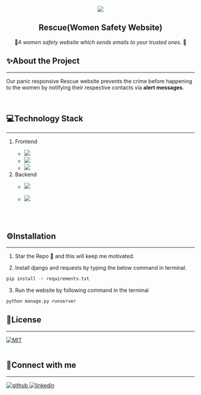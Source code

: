 <p align="center">
  <a href="https://github.com/swapnilsparsh/Rescue">
    <img src="https://github.com/swapnilsparsh/Rescue/blob/master/image.png" >
  </a>

  <h2 align="center"><b>Rescue(Women Safety Website)</b></h2>

  <p align="center">
    📧<i>A women safety website which sends emails to your trusted ones.</i> 📧
    <br />
  </p>
</p>

## ✨About the Project
----
Our panic responsive Rescue website prevents the crime before happening to the women by notifying their respective contacts via **alert messages**.
<br>

</br>

## 💻Technology Stack
----
<ol> 
  <li>Frontend</li> 
    <ul> 
      <li><img src="https://img.shields.io/badge/html5%20-%23E34F26.svg?&style=for-the-badge&logo=html5&logoColor=white"/></li> 
      <li><img src="https://img.shields.io/badge/css3%20-%231572B6.svg?&style=for-the-badge&logo=css3&logoColor=white"/></li> 
      <li><img src="https://img.shields.io/badge/bootstrap%20-%234f0599.svg?&style=for-the-badge&logo=bootstrap&logoColor=white"/></li>
    </ul>

  <li>Backend</li>
  <ul>
    <li><img src="https://img.shields.io/badge/django%20-%23092E20.svg?&style=for-the-badge&logo=django&logoColor=white"/></li>
  </ul>
   <ul>
    <li><img src="https://img.shields.io/badge/sqlite-%2307405e.svg?&style=for-the-badge&logo=sqlite&logoColor=white"/></li>
  </ul>
</ol>
<br>

</br>

## ⚙Installation
----
1. Star the Repo 🌟 and this will keep me motivated.

2. Install django and requests by typing the below command in terminal.
```sh
pip install -r requirements.txt
```

3. Run the website by following command in the terminal
```sh
python manage.py runserver
```


## 📄License
----

<a href="https://github.com/swapnilsparsh/Rescue/blob/master/LICENS" target="_blank">
<img src="https://img.shields.io/badge/license-MIT-green" alt=MIT>
</a>
<br>

</br>

## 📱Connect with me
----

<div align="left">
<a href="https://github.com/swapnilsparsh" target="_blank">
<img src=https://img.shields.io/badge/github-%2324292e.svg?&style=for-the-badge&logo=github&logoColor=white alt=github style="margin-bottom: 5px;" />
</a>
<a href="https://www.linkedin.com/in/swapnil-srivastava-sparsh/" target="_blank">
<img src=https://img.shields.io/badge/linkedin-%231E77B5.svg?&style=for-the-badge&logo=linkedin&logoColor=white alt=linkedin style="margin-bottom: 5px;" />
</a>
</div>
